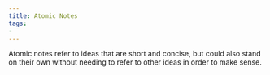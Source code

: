 ```yaml
---
title: Atomic Notes
tags: 
- 
---
```










Atomic notes refer to ideas that are short and concise, but could also stand on their own without needing to refer to other ideas in order to make sense. 



